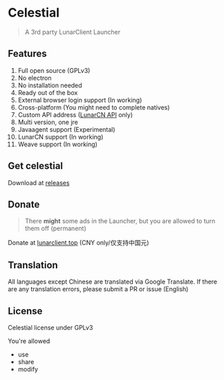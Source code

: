 # Celestial

> A 3rd party LunarClient Launcher

## Features

1. Full open source (GPLv3)
2. No electron
3. No installation needed
4. Ready out of the box
5. External browser login support (In working)
6. Cross-platform (You might need to complete natives)
7. Custom API address ([LunarCN API](https://github.com/CubeWhyMC/website) only)
8. Multi version, one jre
9. Javaagent support (Experimental)
10. LunarCN support (In working)
11. Weave support (In working)

## Get celestial

Download at [releases](https://github.com/cubewhy/celestial/releases)


## Donate

> There **might** some ads in the Launcher, but you are allowed to turn them off (permanent)

Donate at [lunarclient.top](https://www.lunarclient.top/donate) (CNY only/仅支持中国元)

## Translation

All languages except Chinese are translated via Google Translate.
If there are any translation errors, please submit a PR or issue (English)

## License

Celestial license under GPLv3

You're allowed

- use
- share
- modify


